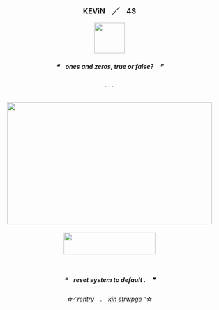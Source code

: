 <h3 align="center">

KEViN　╱　4S

</h3>

<p align="center">
  <img width="70" height="70" src="https://static.wikia.nocookie.net/inanimateinsanity/images/c/ca/MePhoneEvil.png/revision/latest/scale-to-width-down/1000?cb=20111101211655">
</p>
 
<h5 align="center">

❝　**ones and zeros, true or false?**　❞‎

</h5>  

<h6 align="center">
. . .
  </h6>  
<p align="center">
  <img width="470" height="280" src="https://i.pinimg.com/564x/d6/39/46/d63946314472fb4a52fc496affb33edb.jpg">
</p>

<h5 align="center">

<p align="center">
  <img width="210" height="50" src="https://64.media.tumblr.com/163c305c9b8bcaa7dd0b8a08e831a652/1a03627f8a62a116-fa/s250x400/554c298dc3373f4536cb00d987dade864cda51f1.pnj">
</p>
　

❝　**reset system to default .**　❞‎

</h5>  

<h6 align="center">

‎‎☆◜ [rentry](https://rentry.co/brokenbook)　.　[kin strwpge](https://mereveal.straw.page) ◝☆
</h6> 

<!---
N-0X0010010/N-0X0010010 is a ✨ special ✨ repository because its `README.md` (this file) appears on your GitHub profile.
You can click the Preview link to take a look at your changes.
--->
